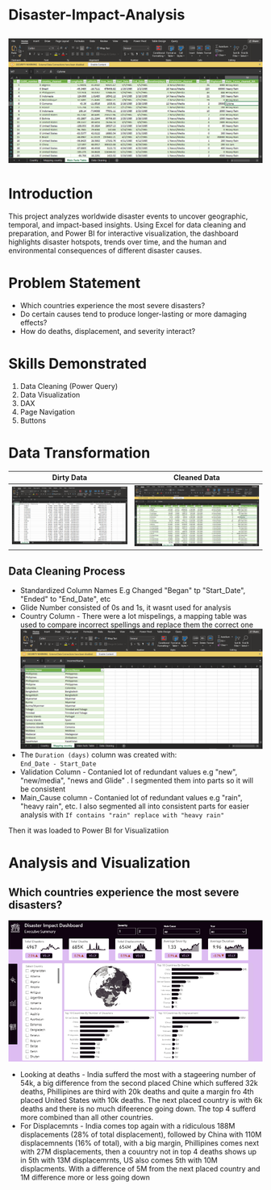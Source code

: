 # Disaster-Impact-Analysis

![](clean_data_Page.PNG)
---
# Introduction
This project analyzes worldwide disaster events to uncover geographic, temporal, and impact-based insights. Using Excel for data cleaning and preparation, and Power BI for interactive visualization, the dashboard highlights disaster hotspots, trends over time, and the human and environmental consequences of different disaster causes.

# Problem Statement
- Which countries experience the most severe disasters?
- Do certain causes tend to produce longer-lasting or more damaging effects?
- How do deaths, displacement, and severity interact?

# Skills Demonstrated
1. Data Cleaning (Power Query)
2. Data Visualization
3. DAX
4. Page Navigation
5. Buttons

# Data Transformation
| Dirty Data | Cleaned Data |
|:----------:|:------------:|
| ![](Dirty_data.PNG) | ![](clean_data_Page.PNG) |

## Data Cleaning Process
- Standardized Column Names E.g Changed "Began" tp "Start_Date", "Ended" to "End_Date", etc
- Glide Number consisted of 0s and 1s, it wasnt used for analysis
- Country Column - There were a lot mispelings, a mapping table was used to compare incorrect spellings and replace them the correct one
  ![](image.png)
- The `Duration (days)` column was created with:  
`End_Date - Start_Date`
- Validation Column - Contanied lot of redundant values e.g "new", "new/media", "news and Glide" . I segmented them into parts so it will be consistent
- Main_Cause column - Contanied lot of redundant values e.g "rain", "heavy rain", etc. I also segmented all into consistent parts for easier analysis with
  `If contains "rain" replace with "heavy rain"`
  
Then it was loaded to Power BI for Visualizatiion

# Analysis and Visualization

## Which countries experience the most severe disasters?
![](Reginal_Analysis_Page.PNG)

- Looking at deaths - India sufferd the most with a stageering number of 54k, a big difference from the second placed Chine which suffered 32k deaths, Phillipines are third with 20k deaths and quite a margin fro 4th placed United States with 10k deaths. The next placed country is with 6k deaths and there is no much difeerence going down. The top 4 sufferd more combined than all other countries.
- For Displacemnts - India comes top again with a ridiculous 188M displacements (28% of total displacement), followed by China with 110M displacemnents (16% of total), with a big margin, Phillipines comes next with 27M displacements, then a couuntry not in top 4 deaths shows up in 5th with 13M displacemrnts, US also comes 5th with 10M displacments. With a difference of 5M from the next placed country and 1M difference more or less going down


